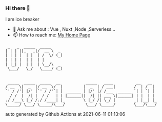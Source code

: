 ### Hi there 👋

I am ice breaker

- 💬 Ask me about : Vue , Nuxt ,Node ,Serverless...
- 📫 How to reach me: [My Home Page](https://icebreaker.top/)

```
 _   _  _____  _____     
| | | ||_   _|/  __ \  _ 
| | | |  | |  | /  \/ (_)
| | | |  | |  | |        
| |_| |  | |  | \__/\  _ 
 \___/   \_/   \____/ (_)
                         
                         
 _____  _____  _____  __           _____   ____          __   __  
/ __  \|  _  |/ __  \/  |         |  _  | / ___|        /  | /  | 
`' / /'| |/' |`' / /'`| |  ______ | |/' |/ /___  ______ `| | `| | 
  / /  |  /| |  / /   | | |______||  /| || ___ \|______| | |  | | 
./ /___\ |_/ /./ /____| |_        \ |_/ /| \_/ |        _| |__| |_
\_____/ \___/ \_____/\___/         \___/ \_____/        \___/\___/
```

auto generated by Github Actions at 2021-06-11 01:13:06
